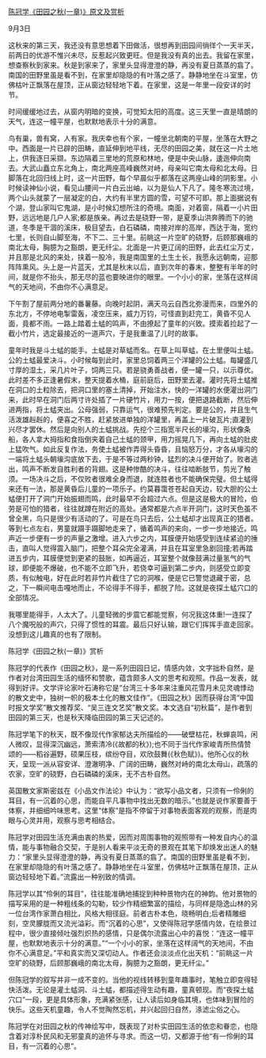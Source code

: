 [陈冠学《田园之秋(一章)》原文及赏析](https://www.vrrw.net/wx/8726.html)

9月3日

这秋来的第三天，我还没有意思想着下田做活，很想再到田园间徜徉个一天半天，前两日的优游不惟兴未尽，反惹起兴致更旺。但是我没有真的出去。我留在家里，想查察秋到家来。秋是到家来了，家里头显得澄澄的静，再没有夏日蒸蒸的翕了。南国的田野里虽是看不到，在家里却隐隐的有叶落之感了。静静地坐在斗室里，仿佛枯叶正飘落在屋顶，正从窗边轻轻地下着。在家里，这是一年里一段安详的时节。

时间缓缓地过去，从窗内明暗的变换，可觉知太阳的高度。这三天里一直是晴朗的天气，连这一幢平屋，也默默地表示十分的满意。



鸟有巢，兽有窝，人有家。我庆幸也有个家，一幢坐北朝南的平屋，坐落在大野之中。西面是一片已辟的田畴，直延伸到地平线，无尽的田园之美，就在这一片土地上，供我逐日采撷。东边隔着三里地的荒原和林地，便是中央山脉，逶迤伸向南去。大武山矗立东北角上，南北两座高峰巍然对峙，母亲叫它南太母和北太母。日脚落在北回归线上时，这一片田野，每个早晨似乎都落在这两座山峰的阴影里。小时候读神仙小说，看见山腰间一片白云出岫，以为是仙人下凡了。隆冬寒流过境，两个山头就蒙了一层凝定的白，大约有半里方圆的雪，可望不可即。那上面据说有个湖，登山家叫它鬼湖，是小时候幻想所注的奇境。南面，对着窗，隔着一小片田野，远远地是几户人家;都是族亲。再过去是硗野一带，是夏季山洪奔腾而下的驰道，冬季是干涸的溪床，极目望去，白石磷磷，南接对岸的高岸，西达于海，宽约七里，长则自山脚至海，不下二、三十里。前眺这一片空旷的硗野，后顾那巍峨的南北太母，胸臆为之豁朗，更无纤尘。北面是一片更辽阔的田野，此去红尘万丈，并且那是北风的来处，挟着一股冷，我是南国里的土生土长，我愿永远朝南，迎那阵阵熏风。头上是一片蓝天，尤其是秋末以后，直到次年的春末，整整有半年的时间，就是你不抬头，那无尽的蓝也要映进你的眼里。一个小小的家，坐落在这样阔气的天地间，不由你不心满意足。

下午割了屋前两分地的番薯藤。向晚时起阴，满天乌云自西北弥漫而来，四里外的东北方，不停地电掣雷轰，凌空压来，威力万钧，可怪直到赶完工，黄昏不见人面，竟都不雨。一路上踏着土蜢的鸣声，不由撩起了童年的兴致。摸索着捡起了一截小竹片，选定最接近的一道声穴，于是我重温了儿时的故事。

童年时我是斗土蜢的能手。土蜢是对草蜢而名。在草上叫草蜢，在土里便叫土蜢。公的土蜢最爱决斗。小时候每到此时，家里总饲着两三个洋罐的公土蜢。每罐盛几寸厚的湿土，采几片叶子，饲两三只。若是骁勇善战者，便一罐一只，以示尊优。此时差不多正逢暑假末，整天提着水桶，庭前庭后，田野里去灌。灌时先将土蜢推在洞口的土粒除去，把洞口里的塞土清掉，开始注水，快的一洋罐的水便灌出洞门来，此时早在洞门后两寸许处插了一片硬竹片，用力一按，便把退路截断，然后伸进两指，将土蜢夹出。公母强弱，只靠运气，很难预先判定。要是公的，并且生气活泼雄赳赳的，便喜之不胜，赶紧放进单独的洋罐里，再盖上一片破瓦片;直灌到兴尽才罢休。然后是向别人的土蜢挑战。先挖个三指宽半尺长的壕沟，形状像条船，各人拿大拇指和食指倒夹着自己土蜢的颈甲，用力摇晃几下，再向土蜢的肚皮上猛吹气。如此反复作法，务使土蜢被作弄得头昏昏，且恼怒万分，才各从壕沟的一端将土蜢头朝壕沟底放下去，于是不等过两秒钟，猛烈的决斗便开始了。败者逃出，鸣声不断发自胜利者的背翅。这是种惨酷的决斗，往往啮断肢节，剪光了触须。一场决斗之后，不仅败者很难全身而退，就连胜者也不能确保完璧。但土蜢得来还有一法，那是黄昏后儿童的一项乐子。约莫暮霭苍苍起自天边，较大胆的公土蜢便打开了洞门开始振翅而鸣，此时最早不会超过六点。但是这是极大的冒险，伯劳是可怕的猎者，往往就蹲在附近的高处。通常都是六点半开洞门，这时天色虽不曾全黑，鸟只是很少有活动的了。可是在鸟只去后，公土蜢却才出现真正的猎者。等到七点左右，男童就蹑手蹑脚地走来了，循着鸣声的来向，一步一步地接近。鸣声近一步便有一步的声量之激增。进入六步之内，耳膜便开始感受到连续紧迫的捶击，直叫人觉得震入脑门，把整个耳朵完全灌满，并且在耳室里急剧回撞;若再踏进五步内，耳膜便觉到更紧的鼓胀，如再逼近，耳室整个就像鼓满过量氢气的气球，即便能不爆破，也不能不立即飞升，若侥幸可逼到第二步内，则感受立即变质，有似触电，好在此时若非竹片截住了它的洞喉，便是它已警觉退藏于密，总之，下一瞬间电击嘎地而止，不论得手不得手，都脱了险。这就是夜探土蜢穴口的全部情况。

我哪里能得手，人太大了。儿童轻微的步震它都能觉察，何况我这体重!一连探了八个魔呪般的声穴，只得了惯性的耳震。最后只好认输，跟它们挥挥手直走回家。没想到这儿趣真的也有了限制。

陈冠学《田园之秋(一章)》赏析

陈冠学的代表作《田园之秋》，是一系列田园日记，情感内敛，文字拙朴自然，是作者对台湾田园生活的缅怀和赞歌，蕴含颇多人文的思考和观照。作品一发表，就得到好评。文学评论家叶石涛称它是“台湾三十多年来注重风花雪月未见灵魂悸动的散文史中，独树一帜的极本土化的散文佳作”。《田园之秋》因而获得台湾“中国时报文学奖”散文推荐奖、“吴三连文艺奖”散文奖。本文选自“初秋篇”，是作者到田园的第三天，也是秋天降临田园的第三天记述的。

陈冠学笔下的秋天，既不像现代作家郁达夫所描绘的——破壁枯花，秋蝉哀鸣，闲人微叹，显得深沉幽远，萧索清冷(《故都的秋》);也不同于当代作家峻青所热情赞颂的——稻谷遍野，硕果压枝，缤纷夺目，欢欣鼓舞(《秋色赋》)。他所心仪的秋天，呈现一派从容安详、澄澈明净、广阔的田畴，巍然对峙的南北太母山，疏落的农家，空旷的硗野，白石磷磷的溪床，无不古朴自然。

英国散文家斯密兹在《小品文作法论》中认为：“欲写小品文者，只须有一伶俐的耳目，有一沉着的心思，而能自平凡事物中找出无数的暗示。”也就是说作家要善于体察，并细细吟味思考。这里“体察”是指不停留于对事物表面客观的观察，而是肉眼与心灵并用，观察与思考相结合。

陈冠学对田园生活充满由衷的热爱，因而对周围事物的观照带有一种发自内心的温情，能与事物融合交契，于是别人看来平淡无奇的景观在其笔下却焕发出迷人的魅力：“家里头显得澄澄的静，再没有夏日蒸蒸的翕了。南国的田野里虽是看不到，在家里却隐隐的有叶落之感了。静静地坐在斗室里，仿佛枯叶正飘落在屋顶，正从窗边轻轻地下着。”流露出一种别致的情调。

陈冠学以其“伶俐的耳目”，往往能准确地捕捉到种种景物内在的神韵。他对景物的描写采用的是一种粗线条的勾勒，较少作精细繁富的描绘，与同样是隐逸山林的另一位台湾作家萧白相比，风格大相径庭。前者古朴本色，晓畅明白;后者精雕细刻，空灵朦胧而又流光溢彩。而“沉着的心思”，又使得陈冠学感情内敛，在绘景过程中，很少直接倾吐强烈炽热的感情，只是偶尔流露出心中的喜悦：“连这一幢平屋，也默默地表示十分的满意。”“一个小小的家，坐落在这样阔气的天地间，不由你不心满意足。”平和真实而又深切动人。作者还会淡淡点化出天机：“前眺这一片空旷的硗野，后顾那巍峨的南北太母，胸臆为之豁朗，更无纤尘。”

但陈冠学的叙写并非一成不变的。当他的视线转移到童年趣事时，笔触立即变得轻快活泼。无论是灌土蜢洞、斗土蜢，都描述得生动有趣，童真顿现。而“夜探土蜢穴口”一段，更是具体形象，充满紧张感，让人读后如身临其境，也体味到冒险的快乐。这些天机童趣，令人不觉陶然忘机，并兴起回归自然，涤滤尘俗之心。

陈冠学在对田园之秋的传神绘写中，既表现了对朴实田园生活的依恋和眷恋，也隐含着对淳朴民风和无邪童真的追怀与寻求。而这一切，又都源于他“有一伶俐的耳目，有一沉着的心思”。

